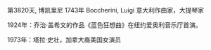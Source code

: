 第3820天, 博凯里尼 1743年
Boccherini, Luigi 意大利作曲家，大提琴家

1924年：乔治·盖希文的作品《蓝色狂想曲》在纽约爱奥利音乐厅首演。
 
1973年：塔拉·史壮，加拿大裔美国女演员
 